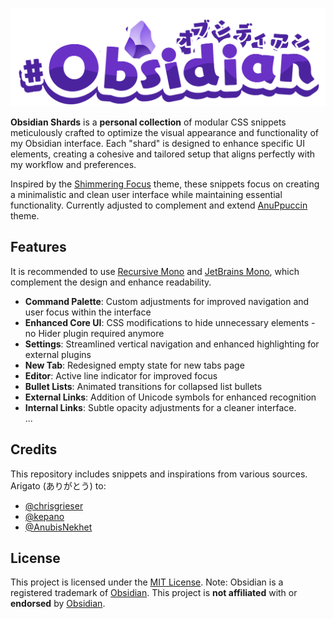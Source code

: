 ![image](https://github.com/syke9p3/Syke-VTuber-Icons/blob/main/Obsidian/Obsidian.png?raw=true)

**Obsidian Shards** is a **personal collection** of modular CSS snippets meticulously crafted to optimize the visual appearance and functionality of my Obsidian interface. Each "shard" is designed to enhance specific UI elements, creating a cohesive and tailored setup that aligns perfectly with my workflow and preferences.

Inspired by the [Shimmering Focus](https://github.com/chrisgrieser/shimmering-focus) theme, these snippets focus on creating a minimalistic and clean user interface while maintaining essential functionality. Currently adjusted to complement and extend [AnuPpuccin](https://github.com/AnubisNekhet/AnuPpuccin) theme.

## Features
It is recommended to use [Recursive Mono](https://www.recursive.design/) and [JetBrains Mono](https://www.jetbrains.com/lp/mono/), which complement the design and enhance readability.

- **Command Palette**: Custom adjustments for improved navigation and user focus within the interface
- **Enhanced Core UI**: CSS modifications to hide unnecessary elements - no Hider plugin required anymore
- **Settings**: Streamlined vertical navigation and enhanced highlighting for external plugins
- **New Tab**: Redesigned empty state for new tabs page
- **Editor**: Active line indicator for improved focus
- **Bullet Lists**: Animated transitions for collapsed list bullets
- **External Links**: Addition of Unicode symbols for enhanced recognition
- **Internal Links**: Subtle opacity adjustments for a cleaner interface.
<br>...


## Credits
This repository includes snippets and inspirations from various sources. Arigato (ありがとう) to:


- [@chrisgrieser](https://github.com/chrisgrieser)
- [@kepano](https://github.com/kepano)
- [@AnubisNekhet](https://github.com/AnubisNekhet)


## License
This project is licensed under the [MIT License](https://github.com/visua1hue/obsidian-shards/blob/main/LICENSE). Note: Obsidian is a registered trademark of [Obsidian](https://obsidian.md/). This project is **not affiliated** with or **endorsed** by [Obsidian](https://obsidian.md/).
